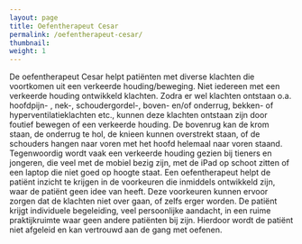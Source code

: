 ```yaml
---
layout: page
title: Oefentherapeut Cesar
permalink: /oefentherapeut-cesar/
thumbnail:
weight: 1
---
```


De oefentherapeut Cesar helpt patiënten met diverse klachten die voortkomen uit een verkeerde houding/beweging. Niet iedereen met een verkeerde houding ontwikkeld klachten.  Zodra er wel klachten ontstaan o.a. hoofdpijn- , nek-, schoudergordel-, boven- en/of onderrug, bekken- of hyperventilatieklachten  etc.,  kunnen deze klachten ontstaan zijn door foutief bewegen of een verkeerde houding. De bovenrug kan de krom staan, de onderrug te hol, de knieen kunnen overstrekt staan, of de schouders hangen naar voren met het hoofd helemaal naar voren staand.
Tegenwoordig wordt vaak een verkeerde houding gezien bij tieners en jongeren, die veel met de mobiel bezig zijn,  met de iPad op schoot zitten of een laptop die niet goed op hoogte staat.
Een oefentherapeut helpt de patiënt inzicht te krijgen in de voorkeuren die inmiddels ontwikkeld zijn, waar de patiënt geen idee van heeft. Deze voorkeuren kunnen ervoor zorgen dat de klachten niet over gaan, of zelfs erger worden.
De patiënt krijgt individuele begeleiding, veel persoonlijke aandacht, in een ruime praktijkruimte waar geen andere patiënten bij zijn. Hierdoor wordt de patiënt niet afgeleid en kan vertrouwd aan de gang met oefenen.
